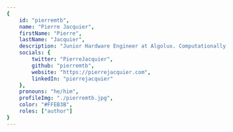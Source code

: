 ```yaml
---
{
	id: "pierremtb",
	name: "Pierre Jacquier",
	firstName: "Pierre",
	lastName: "Jacquier",
	description: "Junior Hardware Engineer at Algolux. Computationally curious.",
	socials: {
		twitter: "PierreJacquier",
		github: "pierremtb",
		website: "https://pierrejacquier.com",
		linkedIn: "pierrejacquier"
	},
	pronouns: "he/him",
	profileImg: "./pierremtb.jpg",
	color: "#FFEB3B",
	roles: ["author"]
}
---
```

